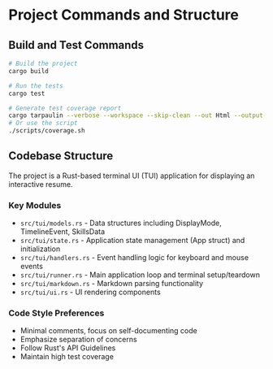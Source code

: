 # Project Commands and Structure

## Build and Test Commands

```bash
# Build the project
cargo build

# Run the tests
cargo test

# Generate test coverage report
cargo tarpaulin --verbose --workspace --skip-clean --out Html --output-dir coverage
# Or use the script
./scripts/coverage.sh
```

## Codebase Structure

The project is a Rust-based terminal UI (TUI) application for displaying an interactive resume.

### Key Modules

- `src/tui/models.rs` - Data structures including DisplayMode, TimelineEvent, SkillsData
- `src/tui/state.rs` - Application state management (App struct) and initialization
- `src/tui/handlers.rs` - Event handling logic for keyboard and mouse events
- `src/tui/runner.rs` - Main application loop and terminal setup/teardown
- `src/tui/markdown.rs` - Markdown parsing functionality
- `src/tui/ui.rs` - UI rendering components

### Code Style Preferences

- Minimal comments, focus on self-documenting code
- Emphasize separation of concerns
- Follow Rust's API Guidelines
- Maintain high test coverage